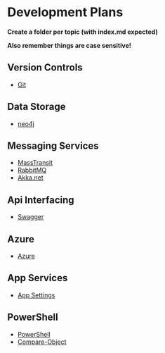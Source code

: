 # Development Plans

**Create a folder per topic (with index.md expected)**

**Also remember things are case sensitive!**

## Version Controls

- [Git](Git/index.md)  

## Data Storage

 - [neo4j](neo4j/index.md)  

## Messaging Services

- [MassTransit](MassTransit/index.md)  
- [RabbitMQ](RabbitMQ/index.md)  
- [Akka.net](Akka.net/index.md)  

## Api Interfacing

- [Swagger](swagger/index.md)  

## Azure
- [Azure](Azure/index.md)
  
## App Services  
-  [App Settings](Azure/applicationSettings-replacements.md)

## PowerShell  
- [PowerShell](PowerShell/index.md)
- [Compare-Object](PowerShell/Compare-Object.md)
